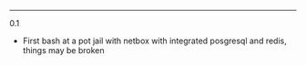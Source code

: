 ---

0.1

* First bash at a pot jail with netbox with integrated posgresql and redis, things may be broken
